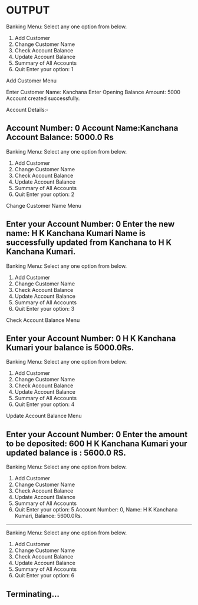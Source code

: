 OUTPUT
======

Banking Menu: 
Select any one option from below. 
1) Add Customer
2) Change Customer Name
3) Check Account Balance
4) Update Account Balance
5) Summary of All Accounts
6) Quit
Enter your option: 1

Add Customer Menu

Enter Customer Name: Kanchana
Enter Opening Balance Amount: 5000
Account created successfully. 

Account Details:- 
 
Account Number: 0
Account Name:Kanchana
Account Balance: 5000.0 Rs 
------------------------------------------------------------------------
Banking Menu: 
Select any one option from below. 
1) Add Customer
2) Change Customer Name
3) Check Account Balance
4) Update Account Balance
5) Summary of All Accounts
6) Quit
Enter your option: 2

Change Customer Name Menu

Enter your Account Number: 0
Enter the new name: H K Kanchana Kumari
Name is successfully updated from Kanchana to H K Kanchana Kumari. 
---------------------------------------------------------------------------
Banking Menu: 
Select any one option from below. 
1) Add Customer
2) Change Customer Name
3) Check Account Balance
4) Update Account Balance
5) Summary of All Accounts
6) Quit
Enter your option: 3

Check Account Balance Menu

Enter your Account Number: 0
H K Kanchana Kumari your balance is 5000.0Rs.
--------------------------------------------------------------------------
Banking Menu: 
Select any one option from below. 
1) Add Customer
2) Change Customer Name
3) Check Account Balance
4) Update Account Balance
5) Summary of All Accounts
6) Quit
Enter your option: 4

Update Account Balance Menu 

Enter your Account Number: 0
Enter the amount to be deposited: 600
H K Kanchana Kumari your updated balance is : 5600.0 RS. 
--------------------------------------------------------------------------- 
Banking Menu: 
Select any one option from below. 
1) Add Customer
2) Change Customer Name
3) Check Account Balance
4) Update Account Balance
5) Summary of All Accounts
6) Quit
Enter your option: 5
Account Number: 0, Name: H K Kanchana Kumari, Balance: 5600.0Rs. 
----------------------------------------------------------------------------
Banking Menu: 
Select any one option from below. 
1) Add Customer
2) Change Customer Name
3) Check Account Balance
4) Update Account Balance
5) Summary of All Accounts
6) Quit
Enter your option: 6

Terminating...
------------------------------------------------------------------------------
